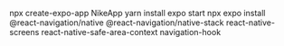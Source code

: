npx create-expo-app NikeApp
yarn install
expo start
npx expo install @react-navigation/native @react-navigation/native-stack react-native-screens react-native-safe-area-context
navigation-hook